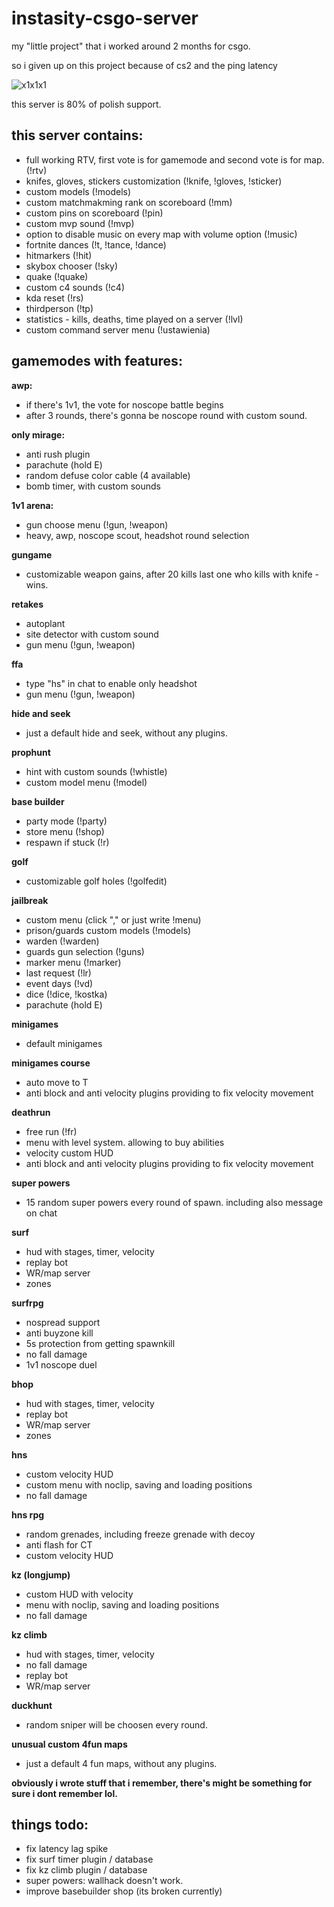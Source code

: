 # instasity-csgo-server

my "little project" that i worked around 2 months for csgo.

so i given up on this project because of cs2 and the ping latency 

![x1x1x1](https://github.com/abatrowy/instasity-csgo-server/assets/39527345/28f84725-2d9e-4f4b-b2ab-4bf8b2bc1cbd)

this server is 80% of polish support.

this server contains:
-
- full working RTV, first vote is for gamemode and second vote is for map. (!rtv)
- knifes, gloves, stickers customization (!knife, !gloves, !sticker)
- custom models (!models)
- custom matchmakming rank on scoreboard (!mm)
- custom pins on scoreboard (!pin)
- custom mvp sound (!mvp)
- option to disable music on every map with volume option (!music)
- fortnite dances (!t, !tance, !dance)
- hitmarkers (!hit)
- skybox chooser (!sky)
- quake (!quake)
- custom c4 sounds (!c4)
- kda reset (!rs)
- thirdperson (!tp)
- statistics - kills, deaths, time played on a server (!lvl)
- custom command server menu (!ustawienia)

gamemodes with features:
-
__awp:__
- if there's 1v1, the vote for noscope battle begins
- after 3 rounds, there's gonna be noscope round with custom sound.

__only mirage:__
- anti rush plugin
- parachute (hold E)
- random defuse color cable (4 available)
- bomb timer, with custom sounds

__1v1 arena:__
- gun choose menu (!gun, !weapon)
- heavy, awp, noscope scout, headshot round selection

__gungame__
- customizable weapon gains, after 20 kills last one who kills with knife - wins.

__retakes__
- autoplant
- site detector with custom sound
- gun menu (!gun, !weapon)

__ffa__
- type "hs" in chat to enable only headshot 
- gun menu (!gun, !weapon)

__hide and seek__
- just a default hide and seek, without any plugins.

__prophunt__
- hint with custom sounds (!whistle)
- custom model menu (!model)

__base builder__
- party mode (!party)
- store menu (!shop)
- respawn if stuck (!r)

__golf__
- customizable golf holes (!golfedit)

__jailbreak__
- custom menu (click "," or just write !menu)
- prison/guards custom models (!models)
- warden (!warden)
- guards gun selection (!guns)
- marker menu (!marker)
- last request (!lr)
- event days (!vd)
- dice (!dice, !kostka)
- parachute (hold E)

__minigames__
- default minigames 

__minigames course__
-  auto move to T 
- anti block and anti velocity plugins providing to fix velocity movement

__deathrun__
- free run (!fr)
- menu with level system. allowing to buy abilities
- velocity custom HUD
- anti block and anti velocity plugins providing to fix velocity movement

__super powers__
- 15 random super powers every round of spawn. including also message on chat

__surf__
- hud with stages, timer, velocity
- replay bot
- WR/map server
- zones

__surfrpg__
- nospread support
- anti buyzone kill
- 5s protection from getting spawnkill
- no fall damage
- 1v1 noscope duel

__bhop__
- hud with stages, timer, velocity
- replay bot
- WR/map server
- zones

__hns__
- custom velocity HUD
- custom menu with noclip, saving and loading positions
- no fall damage 

__hns rpg__
- random grenades, including freeze grenade with decoy
- anti flash for CT
- custom velocity HUD

__kz (longjump)__
- custom HUD with velocity
- menu with noclip, saving and loading positions
- no fall damage

__kz climb__
- hud with stages, timer, velocity
- no fall damage
- replay bot
- WR/map server

__duckhunt__
- random sniper will be choosen every round.

__unusual custom 4fun maps__
- just a default 4 fun maps, without any plugins.


__obviously i wrote stuff that i remember, there's might be something for sure i dont remember lol.__

things todo:
-
- fix latency lag spike
- fix surf timer plugin / database
- fix kz climb plugin / database
- super powers: wallhack doesn't work.
- improve basebuilder shop (its broken currently)

